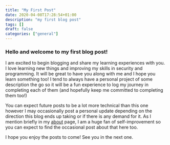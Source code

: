 ```yaml
---
title: "My First Post"
date: 2020-04-08T17:28:54+01:00
description: "my first blog post"
tags: []
draft: false
categories: ["general"]
---
```


### Hello and welcome to my first blog post!

I am excited to begin blogging and share my learning experiences with you.
I love learning new things and improving my skills in security and programming.
It will be great to have you along with me and I hope you learn something
too! I tend to always have a personal project of some description the
go so it will be a fun experience to log my journey in completing each of them
(and hopefully keep me committed to completing them too!)

You can expect future posts to be a lot more technical than this one however I
may occasionally post a personal update depending on the direction this blog
ends up taking or if there is any demand for it.
As I mention briefly in my [about](/about/) page, I am a huge fan of
self-improvement so you can expect to find the occasional post about
that here too.

I hope you enjoy the posts to come! See you in the next one.
